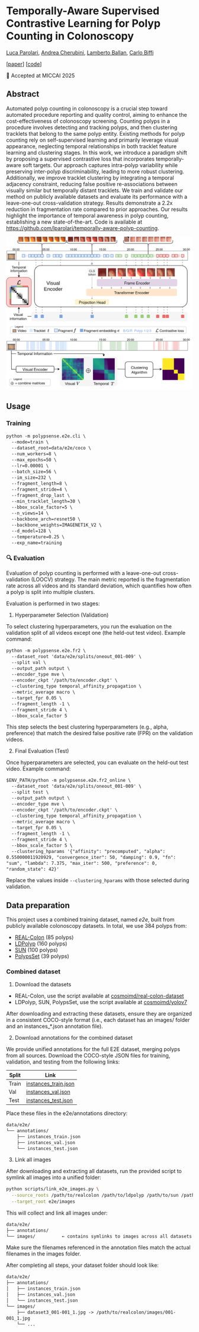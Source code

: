 # Temporally-Aware Supervised Contrastive Learning for Polyp Counting in Colonoscopy


[Luca Parolari](https://github.com/lparolari), [Andrea Cherubini](https://www.linkedin.com/in/andrea-cherubini-687414/), [Lamberto Ballan](http://www.lambertoballan.net/), [Carlo Biffi](https://www.linkedin.com/in/carlo-biffi/)

[[paper](http://arxiv.org/abs/2507.02493)] [[code](https://github.com/lparolari/temporally-aware-polyp-counting)]

🌟 Accepted at MICCAI 2025

## Abstract

Automated polyp counting in colonoscopy is a crucial step toward automated procedure reporting and quality control, aiming to enhance the cost-effectiveness of colonoscopy screening.
Counting polyps in a procedure involves detecting and tracking polyps, and then clustering tracklets that belong to the same polyp entity.
Existing methods for polyp counting rely on self-supervised learning and primarily leverage visual appearance, neglecting temporal relationships in both tracklet feature learning and clustering stages.
In this work, we introduce a paradigm shift by proposing a supervised contrastive loss that incorporates temporally-aware soft targets.
Our approach captures intra-polyp variability while preserving inter-polyp discriminability, leading to more robust clustering.
Additionally, we improve tracklet clustering by integrating a temporal adjacency constraint, reducing false positive re-associations between visually similar but temporally distant tracklets.
We train and validate our method on publicly available datasets and evaluate its performance with a leave-one-out cross-validation strategy.
Results demonstrate a 2.2x reduction in fragmentation rate compared to prior approaches.
Our results highlight the importance of temporal awareness in polyp counting, establishing a new state-of-the-art.
Code is available at https://github.com/lparolari/temporally-aware-polyp-counting.

![method-encoder](.github/method-encoder.png)
![method-clustering](.github/method-clustering.png)

## Usage

### Training

```
python -m polypsense.e2e.cli \
  --mode=train \
  --dataset_root=data/e2e/coco \
  --num_workers=8 \
  --max_epochs=50 \
  --lr=0.00001 \
  --batch_size=56 \
  --im_size=232 \
  --fragment_length=8 \
  --fragment_stride=4 \
  --fragment_drop_last \
  --min_tracklet_length=30 \
  --bbox_scale_factor=5 \
  --n_views=14 \
  --backbone_arch=resnet50 \
  --backbone_weights=IMAGENET1K_V2 \
  --d_model=128 \
  --temperature=0.25 \
  --exp_name=training
```

### 🔍 Evaluation

Evaluation of polyp counting is performed with a leave-one-out cross-validation (LOOCV) strategy. The main metric reported is the fragmentation rate across all videos and its standard deviation, which quantifies how often a polyp is split into multiple clusters.

Evaluation is performed in two stages:

1. Hyperparameter Selection (Validation)

To select clustering hyperparameters, you run the evaluation on the validation split of all videos except one (the held-out test video). Example command:

```
python -m polypsense.e2e.fr2 \
  --dataset_root 'data/e2e/splits/oneout_001-009' \
  --split val \
  --output_path output \
  --encoder_type mve \
  --encoder_ckpt '/path/to/encoder.ckpt' \
  --clustering_type temporal_affinity_propagation \
  --metric_average macro \
  --target_fpr 0.05 \
  --fragment_length -1 \
  --fragment_stride 4 \
  --bbox_scale_factor 5
```

This step selects the best clustering hyperparameters (e.g., alpha, preference) that match the desired false positive rate (FPR) on the validation videos.

2. Final Evaluation (Test)

Once hyperparameters are selected, you can evaluate on the held-out test video. Example command:

```
$ENV_PATH/python -m polypsense.e2e.fr2_online \
  --dataset_root 'data/e2e/splits/oneout_001-009' \
  --split test \
  --output_path output \
  --encoder_type mve \
  --encoder_ckpt '/path/to/encoder.ckpt' \
  --clustering_type temporal_affinity_propagation \
  --metric_average macro \
  --target_fpr 0.05 \
  --fragment_length -1 \
  --fragment_stride 4 \
  --bbox_scale_factor 5 \
  --clustering_hparams '{"affinity": "precomputed", "alpha": 0.550000011920929, "convergence_iter": 50, "damping": 0.9, "fn": "sum", "lambda": 7.375, "max_iter": 500, "preference": 0, "random_state": 42}'
```

Replace the values inside `--clustering_hparams` with those selected during validation.

## Data preparation

This project uses a combined training dataset, named *e2e*, built from publicly available colonoscopy datasets. In total, we use 384 polyps from:
- [REAL-Colon](https://plus.figshare.com/articles/media/REAL-colon_dataset/22202866) (85 polyps)
- [LDPolyp](https://github.com/dashishi/LDPolypVideo-Benchmark) (160 polyps)
- [SUN](http://amed8k.sundatabase.org/) (100 polyps)
- [PolypsSet](https://dataverse.harvard.edu/dataset.xhtml?persistentId=doi:10.7910/DVN/FCBUOR) (39 polyps)

### Combined dataset

1. Download the datasets

- REAL-Colon, use the script available at [cosmoimd/real-colon-dataset](https://github.com/cosmoimd/real-colon-dataset)
- LDPolyp, SUN, PolypsSet, use the script available at [cosmoimd/yolov7](https://github.com/cosmoimd/yolov7/tree/main/colonoscopy/datasets_downloads)

After downloading and extracting these datasets, ensure they are organized in a consistent COCO-style format (i.e., each dataset has an images/ folder and an instances_*.json annotation file).

2. Download annotations for the combined dataset

We provide unified annotations for the full E2E dataset, merging polyps from all sources. Download the COCO-style JSON files for training, validation, and testing from the following links:

| Split | Link                                                                                        |
| ----- | ------------------------------------------------------------------------------------------- |
| Train | [instances\_train.json](#)  |
| Val   | [instances\_val.json](#)    |
| Test  | [instances\_test.json](#)   |

Place these files in the e2e/annotations directory:

```
data/e2e/
└── annotations/
    ├── instances_train.json
    ├── instances_val.json
    └── instances_test.json
```

3. Link all images

After downloading and extracting all datasets, run the provided script to symlink all images into a unified folder:

```bash
python scripts/link_e2e_images.py \
  --source_roots /path/to/realcolon /path/to/ldpolyp /path/to/sun /path/to/polypset \
  --target_root e2e/images
```

This will collect and link all images under:

```
data/e2e/
├── annotations/
└── images/          ← contains symlinks to images across all datasets
```

Make sure the filenames referenced in the annotation files match the actual filenames in the images folder.

After completing all steps, your dataset folder should look like:

```
data/e2e/
├── annotations/
│   ├── instances_train.json
│   ├── instances_val.json
│   └── instances_test.json
└── images/
    ├── dataset3_001-001_1.jpg -> /path/to/realcolon/images/001-001_1.jpg
    └── ...
```
